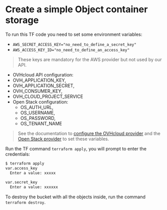 # Create a simple Object container storage

To run this TF code you need to set some environment variables:
  - `AWS_SECRET_ACCESS_KEY="no_need_to_define_a_secret_key"`
  - `AWS_ACCESS_KEY_ID="no_need_to_define_an_access_key"`
> These keys are mandatory for the AWS provider but not used by our API.
  - OVHcloud API configuration:
   - OVH_APPLICATION_KEY, 
   - OVH_APPLICATION_SECRET, 
   - OVH_CONSUMER_KEY,
   - OVH_CLOUD_PROJECT_SERVICE
  - Open Stack configuration:
    - OS_AUTH_URL, 
    - OS_USERNAME, 
    - OS_PASSWORD, 
    - OS_TENANT_NAME
> See the documentation to [configure the OVHcloud provider](https://registry.terraform.io/providers/ovh/ovh/latest/docs#provider-configuration) and the [Open Stack provider](https://registry.terraform.io/providers/terraform-provider-openstack/openstack/latest/docs#configuration-reference) to set these variables.

Run the TF command `terraform apply`, you will prompt to enter the credentials:
```bash
$ terraform apply
var.access_key
  Enter a value: xxxxx
 
var.secret_key
  Enter a value: xxxxxx
```

To destroy the bucket with all the objects inside, run the command `terraform destroy`.